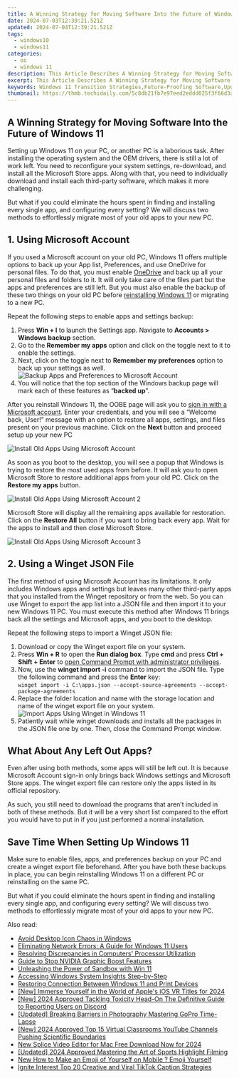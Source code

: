 ```yaml
---
title: A Winning Strategy for Moving Software Into the Future of Windows 11
date: 2024-07-03T12:39:21.521Z
updated: 2024-07-04T12:39:21.521Z
tags:
  - windows10
  - windows11
categories:
  - os
  - windows 11
description: This Article Describes A Winning Strategy for Moving Software Into the Future of Windows 11
excerpt: This Article Describes A Winning Strategy for Moving Software Into the Future of Windows 11
keywords: Windows 11 Transition Strategies,Future-Proofing Software,Upgrading Applications,Windows 11 Compatibility,Softwares for Windows 11,Modernizing Tech Tools,Adopting Win11 Features
thumbnail: https://thmb.techidaily.com/5c8db21fb7e97eed2eddd025f3f66d3a9e58c7bc74fde8e765814f3eec97fd83.jpg
---
```


## A Winning Strategy for Moving Software Into the Future of Windows 11

 Setting up Windows 11 on your PC, or another PC is a laborious task. After installing the operating system and the OEM drivers, there is still a lot of work left. You need to reconfigure your system settings, re-download, and install all the Microsoft Store apps. Along with that, you need to individually download and install each third-party software, which makes it more challenging.

 But what if you could eliminate the hours spent in finding and installing every single app, and configuring every setting? We will discuss two methods to effortlessly migrate most of your old apps to your new PC.

## 1\. Using Microsoft Account

 If you used a Microsoft account on your old PC, Windows 11 offers multiple options to back up your App list, Preferences, and use OneDrive for personal files. To do that, you must enable [OneDrive](https://www.makeuseof.com/what-is-onedrive/) and back up all your personal files and folders to it. It will only take care of the files part but the apps and preferences are still left. But you must also enable the backup of these two things on your old PC before [reinstalling Windows 11](https://www.makeuseof.com/windows-11-reinstall-without-deleting-apps/) or migrating to a new PC.

 Repeat the following steps to enable apps and settings backup:

1. Press **Win + I** to launch the Settings app. Navigate to **Accounts > Windows backup** section.
2. Go to the **Remember my apps** option and click on the toggle next to it to enable the settings.
3. Next, click on the toggle next to **Remember my preferences** option to back up your settings as well.  
![Backup Apps and Preferences to Microsoft Account](https://static1.makeuseofimages.com/wordpress/wp-content/uploads/2023/05/backup-apps-and-preferences-to-microsoft-account.jpg)
4. You will notice that the top section of the Windows backup page will mark each of these features as “**backed up**”.

 After you reinstall Windows 11, the OOBE page will ask you to [sign in with a Microsoft account](https://www.makeuseof.com/windows-switch-local-account-to-microsoft-account/). Enter your credentials, and you will see a “Welcome back, User!” message with an option to restore all apps, settings, and files present on your previous machine. Click on the **Next** button and proceed setup up your new PC

![Install Old Apps Using Microsoft Account](https://static1.makeuseofimages.com/wordpress/wp-content/uploads/2023/05/install-old-apps-using-microsoft-account.jpg)

 As soon as you boot to the desktop, you will see a popup that Windows is trying to restore the most used apps from before. It will ask you to open Microsoft Store to restore additional apps from your old PC. Click on the **Restore my apps** button.

![Install Old Apps Using Microsoft Account 2](https://static1.makeuseofimages.com/wordpress/wp-content/uploads/2023/05/install-old-apps-using-microsoft-account-2.jpg)

 Microsoft Store will display all the remaining apps available for restoration. Click on the **Restore All** button if you want to bring back every app. Wait for the apps to install and then close Microsoft Store.

![Install Old Apps Using Microsoft Account 3](https://static1.makeuseofimages.com/wordpress/wp-content/uploads/2023/05/install-old-apps-using-microsoft-account-3.jpg)

## 2\. Using a Winget JSON File

 The first method of using Microsoft Account has its limitations. It only includes Windows apps and settings but leaves many other third-party apps that you installed from the Winget repository or from the web. So you can use Winget to export the app list into a JSON file and then import it to your new Windows 11 PC. You must execute this method after Windows 11 brings back all the settings and Microsoft apps, and you boot to the desktop.

 Repeat the following steps to import a Winget JSON file:

1. Download or copy the Winget export file on your system.
2. Press **Win + R** to open the **Run dialog box**. Type **cmd** and press **Ctrl + Shift + Enter** to [open Command Prompt with administrator privileges](https://www.makeuseof.com/how-to-always-open-command-prompt-as-administrator-windows/).
3. Now, use the **winget import -i** command to import the JSON file. Type the following command and press the **Enter** key:  
`winget import -i C:\apps.json --accept-source-agreements --accept-package-agreements`
4. Replace the folder location and name with the storage location and name of the winget export file on your system.  
![Import Apps Using Winget in Windows 11](https://static1.makeuseofimages.com/wordpress/wp-content/uploads/2023/05/import-apps-using-winget-in-windows-11.jpg)
5. Patiently wait while winget downloads and installs all the packages in the JSON file one by one. Then, close the Command Prompt window.

## What About Any Left Out Apps?

 Even after using both methods, some apps will still be left out. It is because Microsoft Account sign-in only brings back Windows settings and Microsoft Store apps. The winget export file can restore only the apps listed in its official repository.

 As such, you still need to download the programs that aren’t included in both of these methods. But it will be a very short list compared to the effort you would have to put in if you just performed a normal installation.

## Save Time When Setting Up Windows 11

 Make sure to enable files, apps, and preferences backup on your PC and create a winget export file beforehand. After you have both these backups in place, you can begin reinstalling Windows 11 on a different PC or reinstalling on the same PC.

 But what if you could eliminate the hours spent in finding and installing every single app, and configuring every setting? We will discuss two methods to effortlessly migrate most of your old apps to your new PC.

<span class="atpl-alsoreadstyle">Also read:</span>
<div><ul>
<li><a href="https://win11-tips.techidaily.com/avoid-desktop-icon-chaos-in-windows/"><u>Avoid Desktop Icon Chaos in Windows</u></a></li>
<li><a href="https://win11-tips.techidaily.com/eliminating-network-errors-a-guide-for-windows-11-users/"><u>Eliminating Network Errors: A Guide for Windows 11 Users</u></a></li>
<li><a href="https://win11-tips.techidaily.com/resolving-discrepancies-in-computers-processor-utilization/"><u>Resolving Discrepancies in Computers' Processor Utilization</u></a></li>
<li><a href="https://win11-tips.techidaily.com/guide-to-stop-nvidia-graphic-boost-features/"><u>Guide to Stop NVIDIA Graphic Boost Features</u></a></li>
<li><a href="https://win11-tips.techidaily.com/unleashing-the-power-of-sandbox-with-win-11/"><u>Unleashing the Power of Sandbox with Win 11</u></a></li>
<li><a href="https://win11-tips.techidaily.com/accessing-windows-system-insights-step-by-step/"><u>Accessing Windows System Insights Step-by-Step</u></a></li>
<li><a href="https://win11-tips.techidaily.com/restoring-connection-between-windows-11-and-print-devices/"><u>Restoring Connection Between Windows 11 and Print Devices</u></a></li>
<li><a href="https://article-knowledge.techidaily.com/new-immerse-yourself-in-the-world-of-apples-ios-vr-titles-for-2024/"><u>[New] Immerse Yourself in the World of Apple's iOS VR Titles for 2024</u></a></li>
<li><a href="https://discord-videos.techidaily.com/new-2024-approved-tackling-toxicity-head-on-the-definitive-guide-to-reporting-users-on-discord/"><u>[New] 2024 Approved  Tackling Toxicity Head-On  The Definitive Guide to Reporting Users on Discord</u></a></li>
<li><a href="https://fox-glue.techidaily.com/updated-breaking-barriers-in-photography-mastering-gopro-time-lapse/"><u>[Updated] Breaking Barriers in Photography  Mastering GoPro Time-Lapse</u></a></li>
<li><a href="https://youtube-sure.techidaily.com/024-approved-top-15-virtual-classrooms-youtube-channels-pushing-scientific-boundaries/"><u>[New] 2024 Approved  Top 15 Virtual Classrooms  YouTube Channels Pushing Scientific Boundaries</u></a></li>
<li><a href="https://video-content-creator.techidaily.com/new-splice-video-editor-for-mac-free-download-now-for-2024/"><u>New Splice Video Editor for Mac Free Download Now for 2024</u></a></li>
<li><a href="https://youtube-docs.techidaily.com/ed-2024-approved-mastering-the-art-of-sports-highlight-filming/"><u>[Updated] 2024 Approved  Mastering the Art of Sports Highlight Filming</u></a></li>
<li><a href="https://meme-emoji.techidaily.com/new-how-to-make-an-emoji-of-yourself-on-mobile-emoji-yourself/"><u>New How to Make an Emoji of Yourself on Mobile ? Emoji Yourself</u></a></li>
<li><a href="https://tiktok-video-recordings.techidaily.com/ignite-interest-top-20-creative-and-viral-tiktok-caption-strategies/"><u>Ignite Interest  Top 20 Creative and Viral TikTok Caption Strategies</u></a></li>
</ul></div>

<ins class="adsbygoogle"
      style="display:block"
      data-ad-client="ca-pub-7571918770474297"
      data-ad-slot="8358498916"
      data-ad-format="auto"
      data-full-width-responsive="true"></ins>